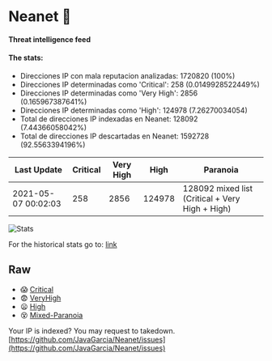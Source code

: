 # Neanet :hocho:
#### Threat intelligence feed
#### The stats:

- Direcciones IP con mala reputacion analizadas: 1720820 (100%)
- Direcciones IP determinadas como 'Critical':  258 (0.0149928522449%)
- Direcciones IP determinadas como 'Very High':  2856 (0.165967387641%)
- Direcciones IP determinadas como 'High':  124978 (7.26270034054)
- Total de direcciones IP indexadas en Neanet:  128092 (7.44366058042%)
- Total de direcciones IP descartadas en Neanet:  1592728 (92.5563394196%)

| Last Update | Critical | Very High | High | Paranoia |
| --- | --- | --- | --- | --- |
| 2021-05-07 00:02:03 | 258 | 2856 | 124978 | 128092 mixed list (Critical + Very High + High)|

![Stats](https://docs.google.com/spreadsheets/d/e/2PACX-1vSnaNMIXVabIpDJjufMlzH7poXnshF3mgd8Is1g9ytUEzVsP5my4Trn8f-xkoLLQ38xpL3HtmUexLo6/pubchart?oid=501124687&format=image)

For the historical stats go to: [link](/stats.csv)
## Raw
- :scream: [Critical](https://raw.githubusercontent.com/JavaGarcia/Neanet/master/blacklists/neanet_critical.txt)
- :fearful: [VeryHigh](https://raw.githubusercontent.com/JavaGarcia/Neanet/master/blacklists/neanet_veryHigh.txtt)
- :frowning: [High](https://raw.githubusercontent.com/JavaGarcia/Neanet/master/blacklists/neanet_high.txt)
- :dizzy_face: [Mixed-Paranoia](https://raw.githubusercontent.com/JavaGarcia/Neanet/master/blacklists/neanet_all.txt)


Your IP is indexed? You may request to takedown. [https://github.com/JavaGarcia/Neanet/issues](https://github.com/JavaGarcia/Neanet/issues)





































































































































































































































































































































































































































































































































































































































































































































































































































































































































































































































































































































































































































































































































































































































































































































































































































































































































































































































































































































































































































































































































































































































































































































































































































































































































































































































































































































































































































































































































































































































































































































































































































































































































































































































































































































































































































































































































































































































































































































































































































































































































































































































































































































































































































































































































































































































































































































































































































































































































































































































































































































































































































































































































































































































































































































































































































































































































































































































































































































































































































































































































































































































































































































































